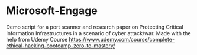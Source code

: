 # Microsoft-Engage
Demo script for a port scanner and research paper on Protecting Critical Information Infrastructures in a scenario of cyber attack/war.
Made with the help from Udemy Course https://www.udemy.com/course/complete-ethical-hacking-bootcamp-zero-to-mastery/
